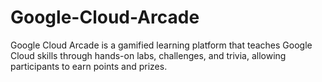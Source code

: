 # Google-Cloud-Arcade
Google Cloud Arcade is a gamified learning platform that teaches Google Cloud skills through hands-on labs, challenges, and trivia, allowing participants to earn points and prizes. 

